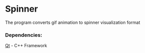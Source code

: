 # Spinner
The program converts gif animation to spinner visualization format

### Dependencies:
[Qt] - C++ Framework

[Qt]: https://www.qt.io
